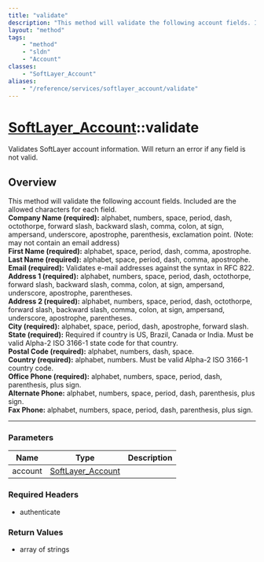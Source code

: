 ```yaml
---
title: "validate"
description: "This method will validate the following account fields. Included are the allowed characters for each field.<br> <strong>... "
layout: "method"
tags:
    - "method"
    - "sldn"
    - "Account"
classes:
    - "SoftLayer_Account"
aliases:
    - "/reference/services/softlayer_account/validate"
---
```

# [SoftLayer_Account](/reference/services/SoftLayer_Account)::validate

Validates SoftLayer account information. Will return an error if any field is not valid.


## Overview 
This method will validate the following account fields. Included are the allowed characters for each field.<br> <strong>Company Name (required):</strong> alphabet, numbers, space, period, dash, octothorpe, forward slash, backward slash, comma, colon, at sign, ampersand, underscore, apostrophe, parenthesis, exclamation point. (Note: may not contain an email address)<br> <strong>First Name (required):</strong> alphabet, space, period, dash, comma, apostrophe.<br> <strong>Last Name (required):</strong> alphabet, space, period, dash, comma, apostrophe.<br> <strong>Email (required):</strong> Validates e-mail addresses against the syntax in RFC 822.<br> <strong>Address 1 (required):</strong> alphabet, numbers, space, period, dash, octothorpe, forward slash, backward slash, comma, colon, at sign, ampersand, underscore, apostrophe, parentheses.<br> <strong>Address 2 (required):</strong> alphabet, numbers, space, period, dash, octothorpe, forward slash, backward slash, comma, colon, at sign, ampersand, underscore, apostrophe, parentheses.<br> <strong>City (required):</strong> alphabet, space, period, dash, apostrophe, forward slash.<br> <strong>State (required):</strong> Required if country is US, Brazil, Canada or India. Must be valid Alpha-2 ISO 3166-1 state code for that country.<br> <strong>Postal Code (required):</strong> alphabet, numbers, dash, space.<br> <strong>Country (required):</strong> alphabet, numbers. Must be valid Alpha-2 ISO 3166-1 country code.<br> <strong>Office Phone (required):</strong> alphabet, numbers, space, period, dash, parenthesis, plus sign.<br> <strong>Alternate Phone:</strong> alphabet, numbers, space, period, dash, parenthesis, plus sign.<br> <strong>Fax Phone:</strong> alphabet, numbers, space, period, dash, parenthesis, plus sign.<br> 

-----

### Parameters 
|Name | Type | Description |
| --- | --- | --- |
|account| <a href='/reference/datatypes/SoftLayer_Account'>SoftLayer_Account </a>| |


### Required Headers
* authenticate


### Return Values
* array of strings




